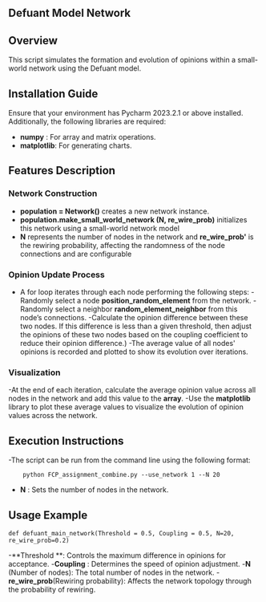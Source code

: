 ## Defuant Model Network 

## Overview
This script simulates the formation and evolution of opinions within a small-world network using the Defuant model.

## Installation Guide
Ensure that your environment has Pycharm 2023.2.1 or above installed. Additionally, the following libraries are required:
- **numpy** : For array and matrix operations.
- **matplotlib**: For generating charts.

## Features Description
### Network Construction
- **population = Network()** creates a new network instance.
- **population.make_small_world_network (N, re_wire_prob)** initializes this network using a small-world network model
- **N** represents the number of nodes in the network and **re_wire_prob'** is the rewiring probability, affecting the randomness of the node connections and are configurable

### Opinion Update Process
- A for loop iterates through each node performing the following steps:
-Randomly select a node **position_random_element** from the network.
  -Randomly select a neighbor **random_element_neighbor** from this node’s connections.
  -Calculate the opinion difference between these two nodes.
		  If this difference is less than a given threshold, then adjust the opinions of these two nodes based on the coupling coefficient to reduce their opinion difference.)
  -The average value of all nodes' opinions is recorded and plotted to show its evolution over iterations.

### Visualization
-At the end of each iteration, calculate the average opinion value across all nodes in the network and add this value to the **array**.
-Use the **matplotlib** library to plot these average values to visualize the evolution of opinion values across the network.

## Execution Instructions
-The script can be run from the command line using the following format:
```
    python FCP_assignment_combine.py --use_network 1 --N 20
```
- **N** : Sets the number of nodes in the network.   

## Usage Example
```
def defuant_main_network(Threshold = 0.5, Coupling = 0.5, N=20, re_wire_prob=0.2)
```
-**Threshold **: Controls the maximum difference in opinions for acceptance.
-**Coupling** : Determines the speed of opinion adjustment.
-**N** (Number of nodes): The total number of nodes in the network.
-**re_wire_prob**(Rewiring probability): Affects the network topology through the probability of rewiring.
